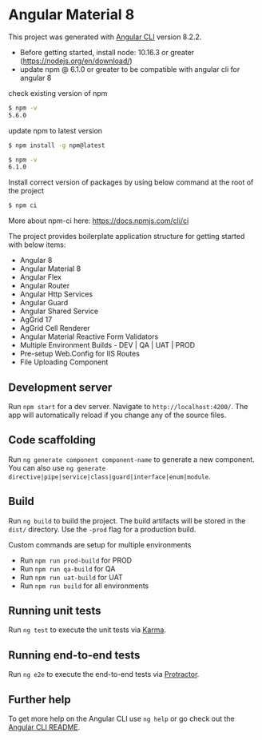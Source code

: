 # Angular Material 8

This project was generated with [Angular CLI](https://github.com/angular/angular-cli) version 8.2.2.

- Before getting started, install node: 10.16.3 or greater (https://nodejs.org/en/download/)
- update npm @ 6.1.0 or greater to be compatible with angular cli for angular 8

check existing version of npm
```sh
$ npm -v
5.6.0
```

update npm to latest version
```sh
$ npm install -g npm@latest

$ npm -v
6.1.0
```

Install correct version of packages by using below command at the root of the project
```sh
$ npm ci
```
More about npm-ci here: https://docs.npmjs.com/cli/ci


The project provides boilerplate application structure for getting started with below items:
- Angular 8
- Angular Material 8
- Angular Flex
- Angular Router
- Angular Http Services
- Angular Guard
- Angular Shared Service
- AgGrid 17
- AgGrid Cell Renderer
- Angular Material Reactive Form Validators
- Multiple Environment Builds - DEV | QA | UAT | PROD
- Pre-setup Web.Config for IIS Routes
- File Uploading Component

## Development server

Run `npm start` for a dev server. Navigate to `http://localhost:4200/`. The app will automatically reload if you change any of the source files.

## Code scaffolding

Run `ng generate component component-name` to generate a new component.
You can also use `ng generate directive|pipe|service|class|guard|interface|enum|module`.

## Build

Run `ng build` to build the project. The build artifacts will be stored in the `dist/` directory. Use the `-prod` flag for a production build.

Custom commands are setup for multiple environments
- Run `npm run prod-build` for PROD
- Run `npm run qa-build` for QA
- Run `npm run uat-build` for UAT
- Run `npm run build` for all environments


## Running unit tests

Run `ng test` to execute the unit tests via [Karma](https://karma-runner.github.io).

## Running end-to-end tests

Run `ng e2e` to execute the end-to-end tests via [Protractor](http://www.protractortest.org/).

## Further help

To get more help on the Angular CLI use `ng help` or go check out the [Angular CLI README](https://github.com/angular/angular-cli/blob/master/README.md).
